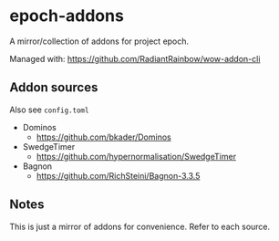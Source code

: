 # epoch-addons

A mirror/collection of addons for project epoch.

Managed with: https://github.com/RadiantRainbow/wow-addon-cli

## Addon sources

Also see `config.toml`

- Dominos
    - https://github.com/bkader/Dominos
- SwedgeTimer
    - https://github.com/hypernormalisation/SwedgeTimer
- Bagnon
    - https://github.com/RichSteini/Bagnon-3.3.5

## Notes

This is just a mirror of addons for convenience. Refer to each source.
